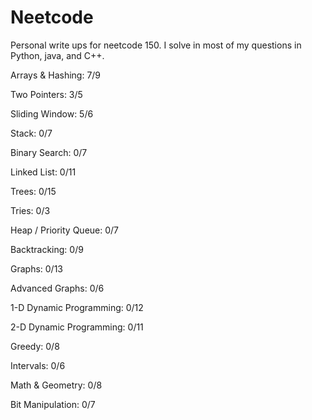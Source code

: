 # Neetcode

Personal write ups for neetcode 150. I solve in most of my questions in Python, java, and C++.

Arrays & Hashing: 7/9

Two Pointers: 3/5

Sliding Window: 5/6

Stack: 0/7

Binary Search: 0/7

Linked List: 0/11

Trees: 0/15

Tries: 0/3

Heap / Priority Queue: 0/7

Backtracking: 0/9

Graphs: 0/13

Advanced Graphs: 0/6

1-D Dynamic Programming: 0/12

2-D Dynamic Programming: 0/11

Greedy: 0/8

Intervals: 0/6

Math & Geometry: 0/8

Bit Manipulation: 0/7
